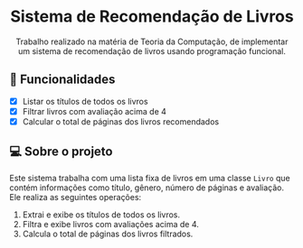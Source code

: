 <h1 align="center">Sistema de Recomendação de Livros</h1> 
<p align="center">Trabalho realizado na matéria de Teoria da Computação, de implementar um sistema de recomendação de livros usando programação funcional.</p>

## 🚀 Funcionalidades
- [x] Listar os títulos de todos os livros
- [x] Filtrar livros com avaliação acima de 4
- [x] Calcular o total de páginas dos livros recomendados

## 💻 Sobre o projeto

Este sistema trabalha com uma lista fixa de livros em uma classe `Livro` que contém informações como título, gênero, número de páginas e avaliação. Ele realiza as seguintes operações:

1. Extrai e exibe os títulos de todos os livros.
2. Filtra e exibe livros com avaliações acima de 4.
3. Calcula o total de páginas dos livros filtrados.